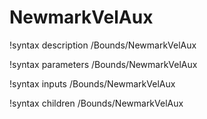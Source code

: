 <!-- MOOSE Documentation Stub: Remove this when content is added. -->

# NewmarkVelAux
!syntax description /Bounds/NewmarkVelAux

!syntax parameters /Bounds/NewmarkVelAux

!syntax inputs /Bounds/NewmarkVelAux

!syntax children /Bounds/NewmarkVelAux
